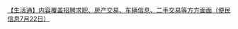   
[【生活通】内容覆盖招聘求职、房产交易、车辆信息、二手交易等方方面面（便民信息7月22日）](http://www.dianyue.me/archives/328/6l0dmrui4tugnhse/)